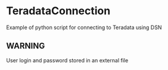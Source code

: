 # TeradataConnection
Example of python script for connecting to Teradata using DSN 
## WARNING
User login and password stored in an external file
